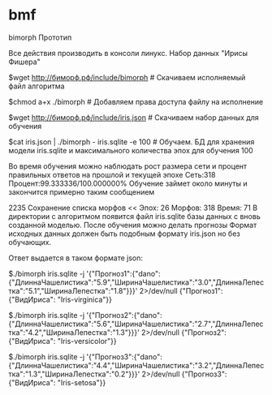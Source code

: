 # bmf
bimorph Прототип

Все действия производить в консоли линукс. Набор данных "Ирисы Фишера"

$wget http://биморф.рф/include/bimorph # Скачиваем исполняемый файл алгоритма

$chmod a+x ./bimorph # Добавляем права доступа файлу на исполнение

$wget http://биморф.рф/include/iris.json # Cкачиваем  набор данных для обучения

$cat iris.json | ./bimorph - iris.sqlite -e 100 # Обучаем. БД для хранения модели iris.sqlite и максимального количества эпох для обучения 100

Во время обучения можно наблюдать рост размера сети и процент правильных ответов на прошлой и текущей эпохе
Сеть:318 Процент:99.333336/100.000000%
Обучение займет около минуты и закончится примерно таким сообщением

2235 Сохранение списка морфов << Эпох: 26 Морфов: 318 Время: 71
В директории с алгоритмом появится файл iris.sqlite базы данных с вновь созданной моделью. После обучения можно делать прогнозы
Формат исходных данных должен быть подобным формату iris.json но без обучающих.

Ответ выдается в таком формате json:

$./bimorph iris.sqlite -j '{"Прогноз1":{"dano":{"ДлиннаЧашелистика":"5.9","ШиринаЧашелистика":"3.0","ДлиннаЛепестка":"5.1","ШиринаЛепестка":"1.8"}}}' 2>/dev/null
{"Прогноз1": {"ВидИриса": "Iris-virginica"}}

$./bimorph iris.sqlite -j '{"Прогноз2":{"dano":{"ДлиннаЧашелистика":"5.6","ШиринаЧашелистика":"2.7","ДлиннаЛепестка":"4.2","ШиринаЛепестка":"1.3"}}}' 2>/dev/null
{"Прогноз2": {"ВидИриса": "Iris-versicolor"}}

$./bimorph iris.sqlite -j '{"Прогноз3":{"dano":{"ДлиннаЧашелистика":"4.4","ШиринаЧашелистика":"3.2","ДлиннаЛепестка":"1.3","ШиринаЛепестка":"0.2"}}}' 2>/dev/null
{"Прогноз3": {"ВидИриса": "Iris-setosa"}}
